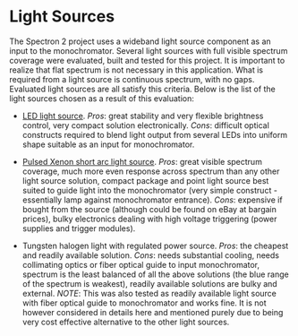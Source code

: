 # Light Sources

The Spectron 2 project uses a wideband light source component as an input to the monochromator. Several light sources with full visible spectrum coverage were evaluated, built and tested for this project. It is important to realize that flat spectrum is not necessary in this application. What is required from a light source is continuous spectrum, with no gaps. Evaluated light sources are all satisfy this criteria. Below is the list of the light sources chosen as a result of this evaluation:

* [LED light source](LEDs). _Pros_: great stability and very flexible brightness control, very compact solution electronically. _Cons_: difficult optical constructs required to blend light output from several LEDs into uniform shape suitable as an input for monochromator.

* [Pulsed Xenon short arc light source](Xenon). _Pros_: great visible spectrum coverage, much more even response across spectrum than any other light source solution, compact package and point light source best suited to guide light into the monochromator (very simple construct - essentially lamp against monochromator entrance). _Cons_: expensive if bought from the source (although could be found on eBay at bargain prices), bulky electronics dealing with high voltage triggering (power supplies and trigger modules).

* Tungsten halogen light with regulated power source. _Pros_: the cheapest and readily available solution. _Cons_: needs substantial cooling, needs collimating optics or fiber optical guide to input monochromator, spectrum is the least balanced of all the above solutions (the blue range of the spectrum is weakest), readily available solutions are bulky and external. *NOTE*: This was also tested as readily available light source with fiber optical guide to monochromator and works fine. It is not however considered in details here and mentioned purely due to being very cost effective alternative to the other light sources. 
